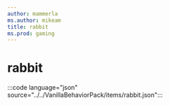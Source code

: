 ```yaml
---
author: mammerla
ms.author: mikeam
title: rabbit
ms.prod: gaming
---
```


# rabbit 

:::code language="json" source="../../VanillaBehaviorPack/items/rabbit.json":::